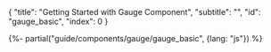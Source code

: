 <meta>
{
    "title": "Getting Started with Gauge Component",
    "subtitle": "",
    "id": "gauge_basic",
    "index": 0
}
</meta>

{%- partial("guide/components/gauge/gauge_basic", {lang: "js"}) %}